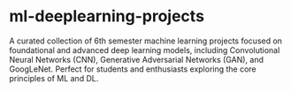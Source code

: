 # ml-deeplearning-projects
A curated collection of 6th semester machine learning projects focused on foundational and advanced deep learning models, including Convolutional Neural Networks (CNN), Generative Adversarial Networks (GAN), and GoogLeNet. Perfect for students and enthusiasts exploring the core principles of ML and DL.
